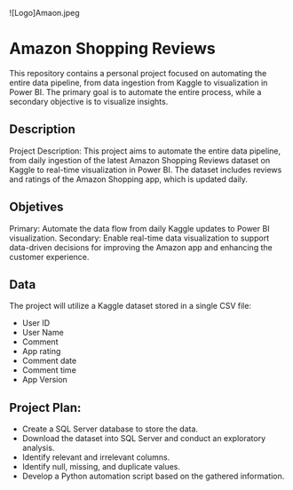 ![Logo]Amaon.jpeg

# **Amazon Shopping Reviews**

This repository contains a personal project focused on automating the entire data pipeline, from data ingestion from Kaggle to visualization in Power BI. The primary goal is to automate the entire process, while a secondary objective is to visualize insights.

## Description 

Project Description: This project aims to automate the entire data pipeline, from daily ingestion of the latest Amazon Shopping Reviews dataset on Kaggle to real-time visualization in Power BI. The dataset includes reviews and ratings of the Amazon Shopping app, which is updated daily.

## Objetives

Primary: Automate the data flow from daily Kaggle updates to Power BI visualization.
Secondary: Enable real-time data visualization to support data-driven decisions for improving the Amazon app and enhancing the customer experience.

## Data
The project will utilize a Kaggle dataset stored in a single CSV file:
- User ID
- User Name
- Comment
- App rating
- Comment date
- Comment time
- App Version

## Project Plan: 
- Create a SQL Server database to store the data.
- Download the dataset into SQL Server and conduct an exploratory analysis.
- Identify relevant and irrelevant columns.
- Identify null, missing, and duplicate values.
- Develop a Python automation script based on the gathered information.
